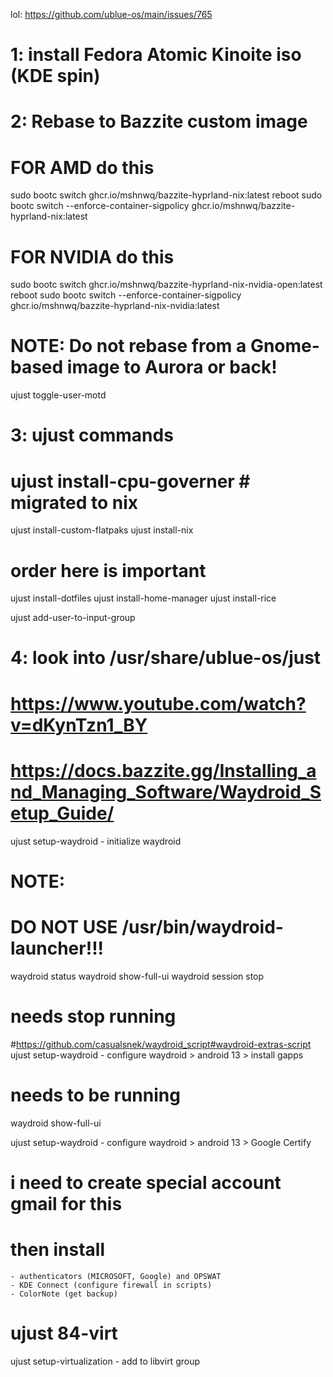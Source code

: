 lol: https://github.com/ublue-os/main/issues/765

# 1: install Fedora Atomic Kinoite iso (KDE spin)

# 2: Rebase to Bazzite custom image

# FOR AMD do this
sudo bootc switch ghcr.io/mshnwq/bazzite-hyprland-nix:latest
reboot
sudo bootc switch --enforce-container-sigpolicy ghcr.io/mshnwq/bazzite-hyprland-nix:latest

# FOR NVIDIA do this
sudo bootc switch ghcr.io/mshnwq/bazzite-hyprland-nix-nvidia-open:latest
reboot
sudo bootc switch --enforce-container-sigpolicy ghcr.io/mshnwq/bazzite-hyprland-nix-nvidia:latest

# NOTE: Do not rebase from a Gnome-based image to Aurora or back!

ujust toggle-user-motd

# 3: ujust commands
# ujust install-cpu-governer # migrated to nix
ujust install-custom-flatpaks
ujust install-nix

# order here is important
ujust install-dotfiles
ujust install-home-manager
ujust install-rice

ujust add-user-to-input-group

# 4: look into /usr/share/ublue-os/just
# https://www.youtube.com/watch?v=dKynTzn1_BY
# https://docs.bazzite.gg/Installing_and_Managing_Software/Waydroid_Setup_Guide/
ujust setup-waydroid
    - initialize waydroid

# NOTE: 
# DO NOT USE /usr/bin/waydroid-launcher!!!

waydroid status
waydroid show-full-ui
waydroid session stop

# needs stop running
#https://github.com/casualsnek/waydroid_script#waydroid-extras-script
ujust setup-waydroid
    - configure waydroid
    > android 13
    > install gapps

# needs to be running
waydroid show-full-ui

ujust setup-waydroid
    - configure waydroid
    > android 13
    > Google Certify

# i need to create special account gmail for this
# then install 
    - authenticators (MICROSOFT, Google) and OPSWAT
    - KDE Connect (configure firewall in scripts)
    - ColorNote (get backup) 

# ujust 84-virt
ujust setup-virtualization
    - add to libvirt group
